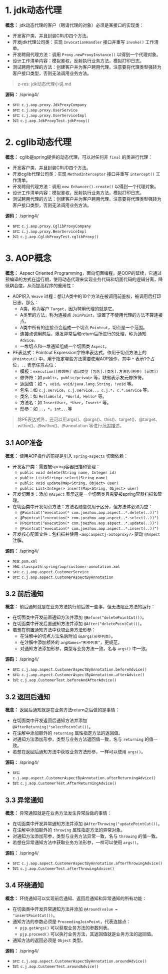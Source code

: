 # 1. jdk动态代理

**概念：** jdk动态代理的客户（聘请代理的对象）必须是某接口的实现类：
- 开发客户类，并且封装CRUD四个方法。
- 开发jdk代理公司类：实现 `InvocationHandler` 接口并重写 `invoke()` 工作清单。
- 开发聘用代理方法：调用 `Proxy.newProxyInstance()` 以得到一个代理对象。
- 设计工作清单内容：模拟鉴权，反射执行业务方法，模拟打印日志。
- 测试聘用代理的方法：创建客户并为客户聘用代理，注意要将代理类型强转为客户接口类型，否则无法调用业务方法。

> z-res: jdk动态代理小说.md

**源码：** /spring4/
- src: `c.j.aop.proxy.JdkProxyCompany`
- src: `c.j.aop.proxy.UserService`
- src: `c.j.aop.proxy.UserServiceImpl`
- tst: `c.j.aop.JdkProxyTest.jdkProxy()`

# 2. cglib动态代理

**概念：** cglib是spring提供的动态代理，可以对任何非 `final` 的类进行代理：
- 开发客户类，并且封装CRUD四个方法。
- 开发cglib代理公司类：实现 `MethodInterceptor` 接口并重写 `intercept()` 工作清单。
- 开发聘用代理方法：调用 `new Enhancer().create()` 以得到一个代理对象。
- 设计工作清单内容：模拟鉴权，反射执行业务方法，模拟打印日志。
- 测试聘用代理的方法：创建客户并为客户聘用代理，注意要将代理类型强转为客户接口类型，否则无法调用业务方法。

**源码：** /spring4/
- src: `c.j.aop.proxy.CglibProxyCompany`
- src: `c.j.aop.proxy.BearServiceImpl`
- tst: `c.j.aop.CglibProxyTest.cglibProxy()`

# 3. AOP概念

**概念：** Aspect Oriented Programming，面向切面编程，是OOP的延续，它通过预编译的方式在运行期，使用动态代理来实现业务代码和切面代码的逻辑分离，降低耦合度，从而提高程序的重用性：
- AOP织入 `Weave` 过程：想让A类中的10个方法在被调用前鉴权，被调用后打印日志，那么：
    - A类，称为客户 `Target`，因为聘用代理的就是它。
    - A类里的方法，称为连接点 `JoinPoint`，设置了不使用代理的方法不算连接点。
    - A类中所有的连接点会组成一个切点 `Pointcut`，切点是一个范围。
    - 连接点调用前后，爆发异常后和return后所进行的处理，称为通知 `Advice`。
    - 一堆切点和一堆通知组成一个切面类 `Aspect`。
- PE表达式：Pointcut Expression字符串表达式，作用于切点方法上的 `@Pointcut()` 中，用于指定哪些方法需要使用AOP操作，其中 `*` 表示1个占位，`..` 表示任意占位：
    - 模板：`execution([修饰符] 返回类型 [包名].[类名].方法名(形参) [异常])`
    - 修饰符：如 `public`，`public/private` 等，缺省表示友元修饰符。
    - 返回值：如 `*`，`void`，`void/java.lang.String`，`!void` 等。
    - 包名：如 `c.j.service`，`c.j.service..`，`c.j.*`，`c.*.service` 等。
    - 类名：如 `HelloWorld`，`*World`，`Hello*` 等。
    - 方法名：如 `InsertUser`，`*User`，`Insert*` 等。
    - 形参：如 `..`，`*`，`int,..`等

> 除PE表达式外，还可以用args()、@args()、this()、target()、@target、within()、@within()、@annotation 等进行范围描述。

## 3.1 AOP准备

**概念：** 使用AOP操作的前提是引入 `spring-aspects` 切面依赖：
- 开发客户类：需要被spring容器扫描和管理：
    - `public void delete(String name, Integer id)`
    - `public List<String> select(String name)`
    - `public void update(Map<String, Object> user)`
    - `public List<Integer> insert(Map<String, Object> user)`
- 开发切面类：添加 `@Aspect` 表示这是一个切面类且需要被spring容器扫描和管理。
- 在切面类中开发切点方法：方法名随意仅用于区分，但方法体必须为空：
    - `@Pointcut("execution(* com.joezhou.aop.aspect..*.delete(..))")`
    - `@Pointcut("execution(* com.joezhou.aop.aspect..*.select(..))")`
    - `@Pointcut("execution(* com.joezhou.aop.aspect..*.update(..))")`
    - `@Pointcut("execution(* com.joezhou.aop.aspect..*.insert(..))")`
- 开发核心配置文件：包扫描并使用 `<aop:aspectj-autoproxy/>` 驱动 `@Aspect` 注解。

**源码：** /spring4/
- res: `pom.xml`
- res: `classpath:spring/aop/customer-annotation.xml`
- src: `c.j.aop.aspect.CustomerService`
- src: `c.j.aop.aspect.CustomerAspectByAnnotation`

## 3.2 前后通知

**概念：** 前后通知就是在业务方法执行前后做一些事，但无法阻止方法的运行：
- 在切面类中开发前置通知方法并添加 `@Before("deletePointCut())`。
- 在切面类中开发后置通知方法并添加 `@After("deletePointCut())`。
- 若想在前置通知方法中获取业务方法形参：
    - 在注解中的切点方法名后附加 `&&args(形参列表)`。
    - 在注解中添加额外的 `argNames="形参列表"`，更规范。
    - 对通知方法添加形参，类型与业务方法一致，名与 `args()` 中一致。

**源码：** /spring4/
- src: `c.j.aop.aspect.CustomerAspectByAnnotation.beforeAdvice()`
- src: `c.j.aop.aspect.CustomerAspectByAnnotation.afterAdvice()`
- tst: `c.j.aop.CustomerTest.beforeAndAfterAdvice()`

## 3.2 返回后通知

**概念：** 返回后通知就是在业务方法return之后做的是事情：
- 在切面类中开发返回后通知方法并添加 `@AfterReturning("selectPointCut())`。
- 在注解中添加额外的 `returning` 属性指定方法的返回值。
- 对通知方法添加形参，类型与业务方法返回值一致，名与 `returning` 的值一致。
- 若想在返回后通知方法中获取业务方法形参，一样可以使用 `args()`。

**源码：** /spring4/
- src: `c.j.aop.aspect.CustomerAspectByAnnotation.afterReturningAdvice()`
- tst: `c.j.aop.CustomerTest.AfterReturningAdvice()`

## 3.3 异常通知

**概念：** 异常通知就是在业务方法发生异常后做的事情：
- 在切面类中开发异常通知方法并添加 `@AfterThrowing("updatePointCut())`。
- 在注解中添加额外的 `throwing` 属性指定方法的异常对象。
- 对通知方法添加形参，类型与业务方法异常一致，名与 `throwing` 的值一致。
- 若想在异常通知方法中获取业务方法形参，一样可以使用 `args()`。

**源码：** /spring4/
- src: `c.j.aop.aspect.CustomerAspectByAnnotation.afterThrowingAdvice()`
- tst: `c.j.aop.CustomerTest.afterThrowingAdvice()`

## 3.4 环绕通知

**概念：** 环绕通知可以实现前后通知、返回后通知和异常通知的所有功能：
- 在切面类中开发异常通知方法并添加 `@Around(value = "insertPointCut())`。
- 通知方法的参数必须是 `ProceedingJoinPoint`，代表连接点：
    - `pjp.getArgs()` 可以获取业务方法的参数列表。
    - `pjp.proceed()` 可以执行业务方法，其返回值就是业务方法的返回值。
- 通知方法的返回必须是 `Object` 类型。

**源码：** /spring4/
- src: `c.j.aop.aspect.CustomerAspectByAnnotation.aroundAdvice()`
- tst: `c.j.aop.CustomerTest.aroundAdvice()`